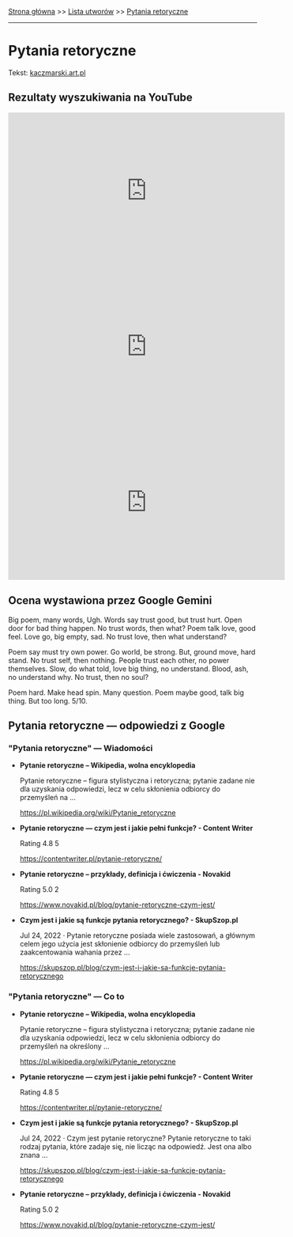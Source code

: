[Strona główna](../index.md) >> [Lista utworów](../list.md) >> [Pytania retoryczne](503.md)

---

# Pytania retoryczne

Tekst: [kaczmarski.art.pl](https://www.kaczmarski.art.pl/tworczosc/wiersze/pytania-retoryczne/)

## Rezultaty wyszukiwania na YouTube

<iframe width="560" height="315" src="https://www.youtube.com/embed/UkGmS5kmhXc?si=IdontcarewhotheIRSsendsImnotpayingtaxes" title="YouTube video player" frameborder="0" allow="accelerometer; autoplay; clipboard-write; encrypted-media; gyroscope; picture-in-picture; web-share" referrerpolicy="strict-origin-when-cross-origin" allowfullscreen></iframe>

<iframe width="560" height="315" src="https://www.youtube.com/embed/sugK9hbGXyk?si=IdontcarewhotheIRSsendsImnotpayingtaxes" title="YouTube video player" frameborder="0" allow="accelerometer; autoplay; clipboard-write; encrypted-media; gyroscope; picture-in-picture; web-share" referrerpolicy="strict-origin-when-cross-origin" allowfullscreen></iframe>

<iframe width="560" height="315" src="https://www.youtube.com/embed/0D1V2Aj2Ykw?si=IdontcarewhotheIRSsendsImnotpayingtaxes" title="YouTube video player" frameborder="0" allow="accelerometer; autoplay; clipboard-write; encrypted-media; gyroscope; picture-in-picture; web-share" referrerpolicy="strict-origin-when-cross-origin" allowfullscreen></iframe>

## Ocena wystawiona przez Google Gemini

Big poem, many words, Ugh. Words say trust good, but trust hurt. Open door for bad thing happen. No trust words, then what? Poem talk love, good feel. Love go, big empty, sad. No trust love, then what understand? 

Poem say must try own power. Go world, be strong. But, ground move, hard stand. No trust self, then nothing. People trust each other, no power themselves. Slow, do what told, love big thing, no understand. Blood, ash, no understand why. No trust, then no soul?

Poem hard. Make head spin. Many question. Poem maybe good, talk big thing. But too long. 5/10.


## Pytania retoryczne — odpowiedzi z Google

### "Pytania retoryczne" — Wiadomości

- **Pytanie retoryczne – Wikipedia, wolna encyklopedia**

    Pytanie retoryczne – figura stylistyczna i retoryczna; pytanie zadane nie dla uzyskania odpowiedzi, lecz w celu skłonienia odbiorcy do przemyśleń na ... 

   <https://pl.wikipedia.org/wiki/Pytanie_retoryczne>
- **Pytanie retoryczne — czym jest i jakie pełni funkcje? - Content Writer**

    Rating   4.8  5   

   <https://contentwriter.pl/pytanie-retoryczne/>
- **Pytanie retoryczne – przykłady, definicja i ćwiczenia - Novakid**

    Rating   5.0  2   

   <https://www.novakid.pl/blog/pytanie-retoryczne-czym-jest/>
- **Czym jest i jakie są funkcje pytania retorycznego? - SkupSzop.pl**

    Jul 24, 2022  ·  Pytanie retoryczne posiada wiele zastosowań, a głównym celem jego użycia jest skłonienie odbiorcy do przemyśleń lub zaakcentowania wahania przez ... 

   <https://skupszop.pl/blog/czym-jest-i-jakie-sa-funkcje-pytania-retorycznego>

### "Pytania retoryczne" — Co to

- **Pytanie retoryczne – Wikipedia, wolna encyklopedia**

    Pytanie retoryczne – figura stylistyczna i retoryczna; pytanie zadane nie dla uzyskania odpowiedzi, lecz w celu skłonienia odbiorcy do przemyśleń na określony ... 

   <https://pl.wikipedia.org/wiki/Pytanie_retoryczne>
- **Pytanie retoryczne — czym jest i jakie pełni funkcje? - Content Writer**

    Rating   4.8  5   

   <https://contentwriter.pl/pytanie-retoryczne/>
- **Czym jest i jakie są funkcje pytania retorycznego? - SkupSzop.pl**

    Jul 24, 2022  ·  Czym jest pytanie retoryczne? Pytanie retoryczne to taki rodzaj pytania, które zadaje się, nie licząc na odpowiedź. Jest ona albo znana ... 

   <https://skupszop.pl/blog/czym-jest-i-jakie-sa-funkcje-pytania-retorycznego>
- **Pytanie retoryczne – przykłady, definicja i ćwiczenia - Novakid**

    Rating   5.0  2   

   <https://www.novakid.pl/blog/pytanie-retoryczne-czym-jest/>


